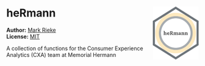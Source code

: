# heRmann <img src="man/figures/logo.png" align="right" width="120"/>

**Author:** [Mark Rieke](https://www.thedatadiary.net/about/) <br/>
**License:** [MIT](https://github.com/markjrieke/heRmann/blob/main/LICENSE.md)

A collection of functions for the Consumer Experience Analytics (CXA) team at Memorial Hermann

